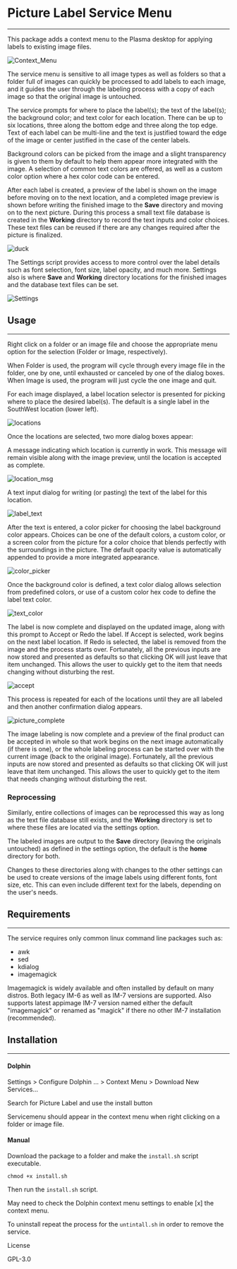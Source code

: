 # Picture Label Service Menu

------

This package adds a context menu to the Plasma desktop for applying labels to existing image files.

![Context_Menu](context_menu.png)



The service menu is sensitive to all image types as well as folders so that a folder full of images can quickly be processed to add labels to each image, and it guides the user through the labeling process with a copy of each image so that the original image is untouched.

The service prompts for where to place the label(s); the text of the label(s); the background color;  and text color for each location. There can be up to six locations, three along the bottom edge and three along the top edge. Text of each label can be multi-line and the text is justified toward the edge of the image or center justified in the case of the center labels.

Background colors can be picked from the image and a slight transparency is given to them by default to help them appear more integrated with the image. A selection of common text colors are offered, as well as a custom color option where a hex color code can be entered.

After each label is created, a preview of the label is shown on the image before moving on to the next location, and a completed image preview is shown before writing the finished image to the **Save** directory and moving on to the next picture. During this process a small text file database is created in the **Working** directory to record the text inputs and color choices. These text files can be reused if there are any changes required after the picture is finalized. 

![duck](duck.jpg)

The Settings script provides access to more control over the label details such as font selection, font size, label opacity, and much more. Settings also is where **Save** and **Working** directory locations for the finished images and the database text files can be set.

![Settings](settings.png)





## Usage
------

Right click on a folder or an image file and choose the appropriate menu option for the selection (Folder or Image, respectively).

When Folder is used, the program will cycle through every image file in the folder, one by one, until exhausted or canceled by one of the dialog boxes. When Image is used, the program will just cycle the one image and quit.

For each image displayed, a label location selector is presented for picking where to place the desired label(s). The default is a single label in the SouthWest location (lower left). 

![locations](locations.png)

Once the locations are selected, two more dialog boxes appear: 

A message indicating which location is currently in work. This message will remain visible along with the image preview, until the location is accepted as complete. 



![location_msg](location_msg.png)



A text input dialog for writing (or pasting) the text of the label for this location.



![label_text](label_text.png)



After the text is entered, a color picker for choosing the label background color appears. Choices can be one of the default colors, a custom color, or a screen color from the picture for a color choice that blends perfectly with the surroundings in the picture. The default opacity value is automatically appended to provide a more integrated appearance.

![color_picker](color_picker.png)

Once the background color is defined, a text color dialog allows selection from predefined colors, or use of a custom color hex code to define the label text color.

![text_color](text_color.png)

The label is now complete and displayed on the updated image, along with this prompt to Accept or Redo the label.  If Accept is selected, work begins on the next label location. If Redo is selected, the label is removed from the image and the process starts over. Fortunately, all the previous inputs are now stored and presented as defaults so that clicking OK will just leave that item unchanged. This allows the user to quickly get to the item that needs changing without disturbing the rest.

![accept](label_complete.png)

This process is repeated for each of the locations until they are all labeled and then another confirmation dialog appears.

![picture_complete](picture_complete.png)

The image labeling is now complete and a preview of the final product can be accepted in whole so that  work begins on the next image automatically (if there is one), or the whole labeling process can be started over with the current image (back to the original image). Fortunately, all the previous inputs are now stored and presented as defaults so that clicking OK will just leave that item unchanged. This allows the user to quickly get to the item that needs changing without disturbing the rest.



### Reprocessing

Similarly, entire collections of images can be reprocessed this way as long as the text file database still exists, and the **Working** directory is set to where these files are located via the settings option.

The labeled images are output to the **Save** directory (leaving the originals untouched) as defined in the settings option, the default is the **home** directory for both.

Changes to these directories along with changes to the other settings can be used to create versions of the image labels using different fonts, font size, etc. This can even include different text for the labels, depending  on the user's needs. 



## Requirements

------

The service requires only common linux command line packages such as:
  * awk
  * sed
  * kdialog
  *  imagemagick 

Imagemagick is widely available and often installed by default on many distros. Both legacy IM-6 as well as IM-7 versions are supported. Also supports latest appimage IM-7 version named either the default "imagemagick" or renamed as "magick" if there no other IM-7 installation (recommended).



## Installation
------

#### Dolphin

Settings >  Configure Dolphin ... > Context Menu > Download New Services...

Search for Picture Label and use the install button 

Servicemenu should appear in the context menu when right clicking on a folder or image file.

#### Manual

Download the package to a folder and make the  `install.sh` script executable.

`chmod +x install.sh` 

Then run the  `install.sh` script.

May need to check the Dolphin context menu settings to enable [x] the context menu.

To uninstall repeat the process for the  `untintall.sh` in order to remove the service.

License 

GPL-3.0 

